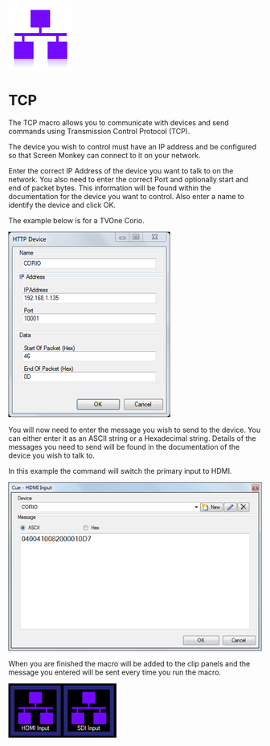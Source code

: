 ![](../../images/network-purple.png)
# TCP

The TCP macro allows you to communicate with devices and send commands using Transmission Control Protocol (TCP).
 
The device you wish to control must have an IP address and be configured so that Screen Monkey can connect to it on your network.

Enter the correct IP Address of the device you want to talk to on the network. You also need to enter the correct Port and optionally start and end of packet bytes. This information will be found within the documentation for the device you want to control. Also enter a name to identify the device and click OK.

The example below is for a TVOne Corio.

![](../../images/macro-tcp-device.png)

You will now need to enter the message you wish to send to the device. You can either enter it as an ASCII string or a Hexadecimal string. Details of the messages you need to send will be found in the documentation of the device you wish to talk to. 

In this example the command will switch the primary input to HDMI.

![](../../images/macro-tcp.png)

When you are finished the macro will be added to the clip panels and the message you entered will be sent every time you run the macro.

![](../../images/dashboard-macro-tcp.png)